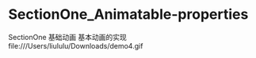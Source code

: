 # SectionOne_Animatable-properties
SectionOne 基础动画
基本动画的实现
file:///Users/liululu/Downloads/demo4.gif
